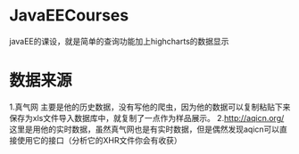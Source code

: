 # JavaEECourses
javaEE的课设，就是简单的查询功能加上highcharts的数据显示
# 数据来源
1.真气网 主要是他的历史数据，没有写他的爬虫，因为他的数据可以复制粘贴下来保存为xls文件导入数据库中，就复制了一点作为样品展示。
2.http://aqicn.org/  这里是用他的实时数据，虽然真气网也是有实时数据，但是偶然发现aqicn可以直接使用它的接口（分析它的XHR文件你会有收获）

